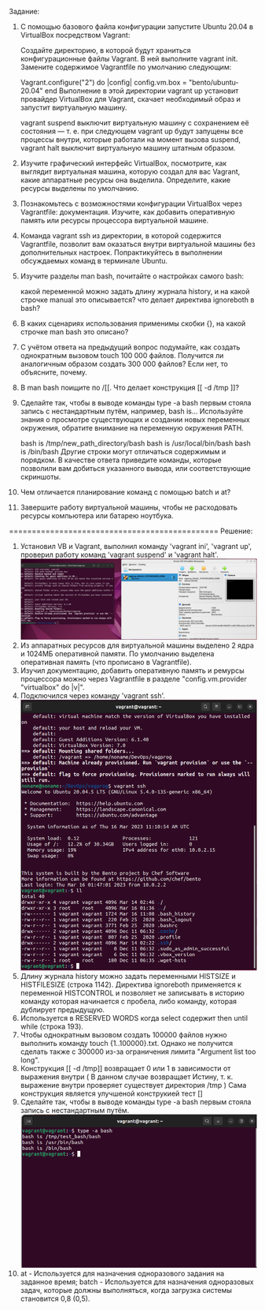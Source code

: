 Задание:
1. С помощью базового файла конфигурации запустите Ubuntu 20.04 в VirtualBox посредством Vagrant:

      Создайте директорию, в которой будут храниться конфигурационные файлы Vagrant. В ней выполните vagrant           init. Замените содержимое Vagrantfile по умолчанию следующим:

    Vagrant.configure("2") do |config|
      config.vm.box = "bento/ubuntu-20.04"
    end
   Выполнение в этой директории vagrant up установит провайдер VirtualBox для Vagrant, скачает необходимый образ     и запустит виртуальную машину.

   vagrant suspend выключит виртуальную машину с сохранением её состояния — т. е. при следующем vagrant up будут     запущены все процессы внутри, которые работали на момент вызова suspend, vagrant halt выключит виртуальную        машину штатным образом.

2. Изучите графический интерфейс VirtualBox, посмотрите, как выглядит виртуальная машина, которую создал для вас Vagrant, какие аппаратные ресурсы она выделила. Определите, какие ресурсы выделены по умолчанию.

3. Познакомьтесь с возможностями конфигурации VirtualBox через Vagrantfile: документация. Изучите, как добавить оперативную память или ресурсы процессора виртуальной машине.

4. Команда vagrant ssh из директории, в которой содержится Vagrantfile, позволит вам оказаться внутри виртуальной машины без дополнительных настроек. Попрактикуйтесь в выполнении обсуждаемых команд в терминале Ubuntu.

5. Изучите разделы man bash, почитайте о настройках самого bash:

   какой переменной можно задать длину журнала history, и на какой строчке manual это описывается?
   что делает директива ignoreboth в bash?
   
6. В каких сценариях использования применимы скобки {}, на какой строчке man bash это описано?

7. С учётом ответа на предыдущий вопрос подумайте, как создать однократным вызовом touch 100 000 файлов. Получится ли аналогичным образом создать 300 000 файлов? Если нет, то объясните, почему.

8. В man bash поищите по /\[\[. Что делает конструкция [[ -d /tmp ]]?

9. Сделайте так, чтобы в выводе команды type -a bash первым стояла запись с нестандартным путём, например, bash is... Используйте знания о просмотре существующих и создании новых переменных окружения, обратите внимание на переменную окружения PATH.

   bash is /tmp/new_path_directory/bash
   bash is /usr/local/bin/bash
   bash is /bin/bash
   Другие строки могут отличаться содержимым и порядком. В качестве ответа приведите команды, которые позволили   вам добиться указанного вывода, или соответствующие скриншоты.

10. Чем отличается планирование команд с помощью batch и at?

11. Завершите работу виртуальной машины, чтобы не расходовать ресурсы компьютера или батарею ноутбука.

==============================================
Решение:

1. Установил VB и Vagrant, выполнил команду 'vagrant ini', 'vagrant up', проверил работу команд 'vagrant suspend' и 'vagrant halt'.
![screen-1](1.png)
2. Из аппаратных ресурсов для виртуальной машины выделено 2 ядра и 1024МБ оперативной памяти. По умолчанию выделена оперативная память (что прописано в Vagrantfile).
3. Изучил документацию, добавить оперативную память и ремурсы процессора можно через Vagrantfile в разделе "config.vm.provider "virtualbox" do |v|".
4. Подключился через команду 'vagrant ssh'.
![screen-1](2.png)
5. Длину журнала history можно задать переменными HISTSIZE и HISTFILESIZE (строка 1142).
   Директива ignoreboth применяется к переменной HISTCONTROL и позволяет не записывать в историю команду которая начинается с пробела, либо команду, которая дублирует предыдущую.
6. Используется в RESERVED WORDS когда select содержит then until while (строка 193).
7. Чтобы однократным вызовом создать 100000 файлов нужно выполнить команду touch {1..100000}.txt. Однако не получится сделать также с 300000 из-за ограничения лимита "Argument list too long".
8. Конструкция [[ -d /tmp]] возвращает 0 или 1 в зависимости от выражения внутри ( В данном случае возвращает Истину, т. к. выражение внутри проверяет существует директория  /tmp ) Сама конструкция является улучшеной конструкией тест []
9. Сделайте так, чтобы в выводе команды type -a bash первым стояла запись с нестандартным путём.
![screen-1](3.png)
10.  at - Используется для назначения одноразового задания на заданное время;
     batch - Используется для назначения одноразовых задач, которые должны выполняться, когда загрузка системы        становится 0,8 (0,5).
